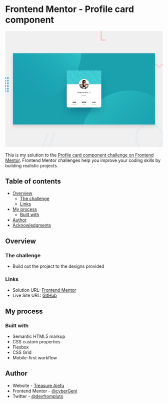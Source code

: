 # Frontend Mentor - Profile card component

![Design preview for the Profile card component coding challenge](./design/desktop-preview.jpg)

This is my solution to the [Profile card component challenge on Frontend Mentor](https://www.frontendmentor.io/challenges/profile-card-component-cfArpWshJ). Frontend Mentor challenges help you improve your coding skills by building realistic projects. 

## Table of contents

- [Overview](#overview)
  - [The challenge](#the-challenge)
  - [Links](#links)
- [My process](#my-process)
  - [Built with](#built-with)
- [Author](#author)
- [Acknowledgments](#acknowledgments)


## Overview

### The challenge

- Build out the project to the designs provided


### Links

- Solution URL: [Frontend Mentor](https://your-solution-url.com)
- Live Site URL: [GitHub](https://cybergeni.github.io/profile-card-component)

## My process

### Built with

- Semantic HTML5 markup
- CSS custom properties
- Flexbox
- CSS Grid
- Mobile-first workflow

## Author

- Website - [Treasure Ajefu](https://www.github.com/cybergeni)
- Frontend Mentor - [@cyberGeni](https://www.frontendmentor.io/profile/cybergeni)
- Twitter - [@devfrompluto](https://www.twitter.com/devfrompluto)


